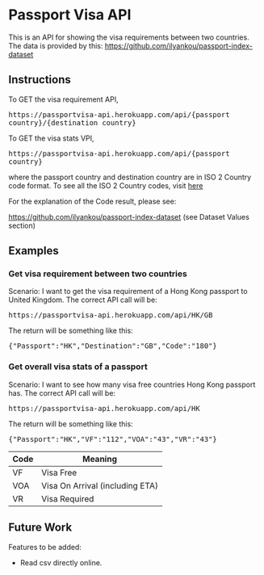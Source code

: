 # Passport Visa API

This is an API for showing the visa requirements between two countries. The data is provided by this: https://github.com/ilyankou/passport-index-dataset

## Instructions

To GET the visa requirement API, <pre>https<nolink>://passportvisa-api.herokuapp.com/api/{passport country}/{destination country}</pre>

To GET the visa stats VPI, <pre>https<nolink>://passportvisa-api.herokuapp.com/api/{passport country}</pre>

where the passport country and destination country are in ISO 2 Country code format. To see all the ISO 2 Country codes, visit [here](https://en.wikipedia.org/wiki/ISO_3166-1_alpha-2)

For the explanation of the Code result, please see:

https://github.com/ilyankou/passport-index-dataset (see Dataset Values section)

## Examples

### Get visa requirement between two countries

Scenario: I want to get the visa requirement of a Hong Kong passport to United Kingdom. The correct API call will be:

<pre>https<nolink>://passportvisa-api.herokuapp.com/api/HK/GB</pre>

The return will be something like this:

<pre>{"Passport":"HK","Destination":"GB","Code":"180"}</pre>

### Get overall visa stats of a passport

Scenario: I want to see how many visa free countries Hong Kong passport has. The correct API call will be:

<pre>https<nolink>://passportvisa-api.herokuapp.com/api/HK</pre>

The return will be something like this:

<pre>{"Passport":"HK","VF":"112","VOA":"43","VR":"43"}</pre>

| Code| Meaning                         |
|-----|---------------------------------|
| VF  | Visa Free                       |
| VOA | Visa On Arrival (including ETA) |
| VR  | Visa Required                   |

## Future Work

Features to be added:
- Read csv directly online.

